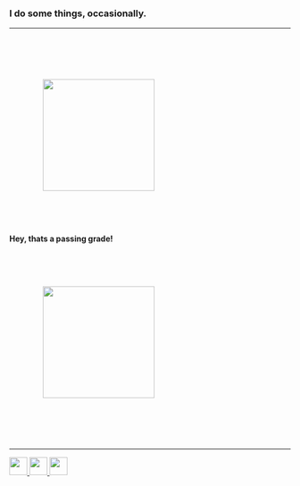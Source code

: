 ### I do some things, occasionally.
<hr>
<br>
<a href="https://github.com/anuraghazra/github-readme-stats">
  <img height=200 align="center" style="margin: 30px 30px 30px 30px; padding: 30px 30px 30px 30px;" src="https://github-readme-stats.vercel.app/api?username=DamienDavisNeff&layout=compact&theme=transparent" />
</a>
<br><br>
<b>Hey, thats a passing grade!</b>
<br><br>
<a href="https://github.com/DamienDavisNeff/">
  <img height=200 align="center" style="margin: 30px 30px 30px 30px; padding: 30px 30px 30px 30px;"  src="https://github-readme-stats.vercel.app/api/top-langs?username=DamienDavisNeff&layout=compact&theme=transparent&card_width=320" />
</a>
<br><br>
<hr>

<!-- Social Media Icons: https://github.com/gauravghongde -->
<a href="https://www.twitter.com/DamienDavisNeff">
  <img src="https://github.com/gauravghongde/social-icons/blob/master/SVG/Color/Twitter.svg" style="width: 2rem">
</a>

<a href="https://github.com/DamienDavisNeff">
  <img src="https://github.com/gauravghongde/social-icons/blob/master/SVG/Color/Github.svg" style="width: 2rem">
</a>

<a href="https://www.damiendavisneff.com/support">
  <img src="https://github.com/gauravghongde/social-icons/blob/master/SVG/Color/Gmail.svg" style="width: 2rem">
</a>
